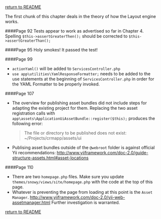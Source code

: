 [return to README](README.md)

The first chunk of this chapter deals in the theory of how the Layout engine works.

####Page 92
Tests appear to work as advertised so far in Chapter 4.
Spelling `$this->assertGreaterThen();` should be corrected to `$this->assertGreaterThan();`

####Page 95
Holy smokes! It passed the test!

####Page 99
- `actionYaml()` will be added to `ServicesController.php`
- `use app\utilities\YamlResponseFormatter;` needs to be added to the use statements at the beginning of `ServicesController.php` in order for the YAML Formatter to be properly invoked.

####Page 107
- The overview for publishing asset bundles did not include steps for adapting the existing project for them. Replacing the two asset registration calls with `app\assets\ApplicationUiAssetBundle::register($this);` produces the following error:

  >The file or directory to be published does not exist: ~/Projects/crmapp/assets/ui

- Publising asset bundles outside of the `@webroot` folder is against official Yii recommendations: http://www.yiiframework.com/doc-2.0/guide-structure-assets.html#asset-locations

####Page 110
- There are two `homepage.php` files. Make sure you update `themes/snowy/views/site/homepage.php` with the code at the top of this page.
- Whatever is preventing the page from loading at this point is the `Asset Manager`. http://www.yiiframework.com/doc-2.0/yii-web-assetmanager.html Further investigation is warranted.

[return to README](README.md)
